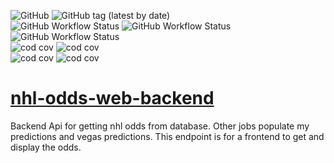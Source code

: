 ![GitHub](https://img.shields.io/github/license/cole-titze/nhl-odds-web-backend?color=brightgreen)
![GitHub tag (latest by date)](https://img.shields.io/github/v/tag/cole-titze/nhl-odds-web-backend?label=Release)
\
![GitHub Workflow Status](https://img.shields.io/github/actions/workflow/status/cole-titze/nhl-odds-web-backend/build.yml?label=Build)
![GitHub Workflow Status](https://img.shields.io/github/actions/workflow/status/cole-titze/nhl-odds-web-backend/test.yml?label=Tests)
![GitHub Workflow Status](https://img.shields.io/github/actions/workflow/status/cole-titze/nhl-odds-web-backend/docker-publish.yml?label=Docker%20Publish)
\
![cod cov](https://nhlblobstorage.blob.core.windows.net/repobadges/nhlOddsWebBackedBusinessLogicBadge.svg)
![cod cov](https://nhlblobstorage.blob.core.windows.net/repobadges/nhlOddsWebBackedEntitiesBadge.svg)
\
![cod cov](https://nhlblobstorage.blob.core.windows.net/repobadges/nhlOddsWebBackedWebApiBadge.svg)
![cod cov](https://nhlblobstorage.blob.core.windows.net/repobadges/nhlOddsWebBackedDataAccessBadge.svg)

# [nhl-odds-web-backend](https://github.com/cole-titze/nhl-odds-web-backend/wiki/Nhl-Odds-Web-Backend)
Backend Api for getting nhl odds from database. Other jobs populate my predictions and vegas predictions. This endpoint is for a frontend to get and display the odds.
